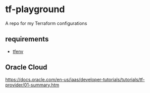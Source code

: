 # tf-playground
A repo for my Terraform configurations

## requirements
- [tfenv](https://github.com/tfutils/tfenv)

## Oracle Cloud
https://docs.oracle.com/en-us/iaas/developer-tutorials/tutorials/tf-provider/01-summary.htm
